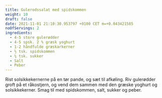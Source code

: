 ```yaml
---
title: Gulerodssalat med spidskommen
weight: 10
draft: false
date: 2021-11-01 21:10:30.953797 +0100 CET m=+0.043421585
noOfServings: 2
ingredients:
  - 4-5 store gulerødder
  - 4-5 spsk. 2 % græsk yoghurt
  - 1-2 håndfulde græskarkerner
  - ½ tsk. spidskommen
  - ¼ tsk. sukker
  - Salt
  - Peber
---
```




Rist solsikkekernerne på en tør pande, og sæt til afkøling. Riv
gulerødder groft på et råkostjern, og vend dem sammen med den græske
yoghurt og solsikkekerner. Smag til med spidskommen, salt, sukker og
peber.

